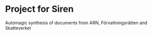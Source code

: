 Project for Siren
=================

Automagic synthesis of documents from ARN, Förvaltningsrätten and Skatteverket


